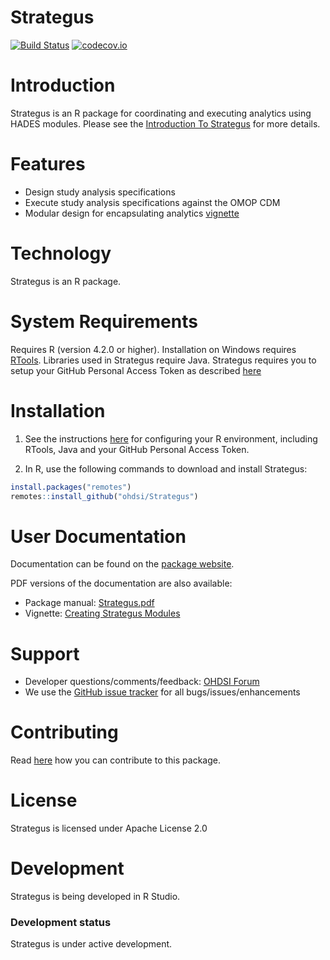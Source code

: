 Strategus
=========

[![Build Status](https://github.com/OHDSI/Strategus/workflows/R-CMD-check/badge.svg)](https://github.com/OHDSI/Strategus/actions?query=workflow%3AR-CMD-check)
[![codecov.io](https://codecov.io/github/OHDSI/Strategus/coverage.svg?branch=main)](https://codecov.io/github/OHDSI/Strategus?branch=main)


Introduction
============
Strategus is an R package for coordinating and executing analytics using HADES modules. Please see the [Introduction To Strategus](https://ohdsi.github.io/Strategus/articles/IntroductionToStrategus.html) for more details.

Features
========
- Design study analysis specifications
- Execute study analysis specifications against the OMOP CDM
- Modular design for encapsulating analytics [vignette](https://ohdsi.github.io/Strategus/articles/CreatingModules.html)

Technology
============
Strategus is an R package.

System Requirements
============
Requires R (version 4.2.0 or higher). Installation on Windows requires [RTools](https://cran.r-project.org/bin/windows/Rtools/). Libraries used in Strategus require Java. Strategus requires you to setup your GitHub Personal Access Token as described [here](https://ohdsi.github.io/Hades/rSetup.html#GitHub_Personal_Access_Token)

Installation
=============
1. See the instructions [here](https://ohdsi.github.io/Hades/rSetup.html) for configuring your R environment, including RTools, Java and your GitHub Personal Access Token.

2. In R, use the following commands to download and install Strategus:

  ```r
  install.packages("remotes")
  remotes::install_github("ohdsi/Strategus")
  ```
  

User Documentation
==================
Documentation can be found on the [package website](https://ohdsi.github.io/Strategus).

PDF versions of the documentation are also available:
* Package manual: [Strategus.pdf](https://raw.githubusercontent.com/OHDSI/Strategus/main/extras/Strategus.pdf)
* Vignette: [Creating Strategus Modules](https://github.com/OHDSI/Strategus/raw/main/inst/doc/CreatingModules.pdf)

Support
=======
* Developer questions/comments/feedback: <a href="http://forums.ohdsi.org/c/developers">OHDSI Forum</a>
* We use the <a href="https://github.com/OHDSI/Strategus/issues">GitHub issue tracker</a> for all bugs/issues/enhancements

Contributing
============
Read [here](https://ohdsi.github.io/Hades/contribute.html) how you can contribute to this package.

License
=======
Strategus is licensed under Apache License 2.0

Development
===========
Strategus is being developed in R Studio.

### Development status

Strategus is under active development.
